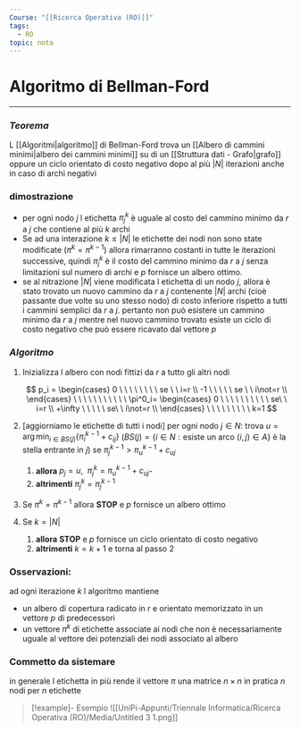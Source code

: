```yaml
---
Course: "[[Ricerca Operativa (RO)]]"
tags:
  - RO
topic: nota
---
```



# Algoritmo di Bellman-Ford
---

### *Teorema*
L [[Algoritmi|algoritmo]] di Bellman-Ford trova un [[Albero di cammini minimi|albero dei cammini minimi]]  su di un [[Struttura dati - Grafo|grafo]] oppure un ciclo orientato di costo negativo dopo al più $|N|$ iterazioni anche in caso di archi negativi

### dimostrazione

- per ogni nodo $j$ l etichetta $\pi^k_j$ è uguale al costo del cammino minimo da $r$  a $j$ che contiene al più $k$ archi
- Se ad una interazione $k \leq |N|$ le etichette dei nodi non sono state modificate $(\pi^k=\pi^{k-1})$ allora rimarranno costanti in tutte le iterazioni successive, quindi $\pi^k_j$ è il costo del cammino minimo da $r$ a $j$ senza limitazioni sul numero di archi e $p$ fornisce un albero ottimo.
- se al nitrazione $|N|$ viene modificata l etichetta di un nodo $j$, allora è stato trovato un nuovo cammino da $r$ a $j$ contenente $|N|$ archi (cioè passante due volte su uno stesso nodo) di costo inferiore rispetto a tutti i cammini semplici da $r$ a $j$. pertanto non può esistere un cammino minimo da $r$ a $j$  mentre nel nuovo cammino trovato esiste un ciclo di costo negativo che può essere ricavato dal vettore $p$

### *Algoritmo*

1. Inizializza l albero con nodi fittizi da $r$ a tutto gli altri nodi

    $$
    p_i =
    \begin{cases}
    0  \ \ \ \ \ \ \ \ se \ \ i=r \\
    -1  \ \ \ \ \ se \ \ i\not=r \\
    \end{cases}
    \ \ \ \ \ \ \ \ \ \ \
    \pi^0_i=
    \begin{cases}
    0  \ \ \ \ \ \ \ \ \ \ se\ \  i=r \\
    +\infty  \ \ \ \ \ se\ \ i\not=r \\
    \end{cases}
    \ \ \ \ \ \ \ \ \
    k=1
    $$

2. [aggiorniamo le etichette di tutti i nodi]
per ogni nodo $j \in N$:
        trova $u=\arg \min_{i\in BS(j)} \{ \pi^{k-1}_i+c_{ij}\}$
        ($BS(j) = \{i \in N: \text{esiste un arco }(i,j)\in A\}$ è la stella entrante in $j$)
 se $\pi^{k-1}_j > \pi^{k-1}_u+c_{uj}$
    1. **allora** $p_j = u,\ \  \pi^{k}_j =\pi^{k-1}_u+c_{uj}$-
    2. **altrimenti** $\pi^{k}_j =\pi^{k-1}_j$
3. Se $\pi^k=\pi^{k-1}$ allora **STOP** e $p$  fornisce un albero ottimo
4. Se $k=|N|$
    1. **allora** **STOP** e $p$ fornisce un ciclo orientato di costo negativo
    2. **altrimenti** $k=k+1$ e torna al passo 2

### Osservazioni:

ad ogni iterazione $k$ l algoritmo mantiene

- un albero di copertura radicato in r e orientato memorizzato in un vettore $p$ di predecessori
- un vettore $\pi^k$ di etichette associate ai nodi che non è necessariamente uguale al vettore dei potenziali dei nodi associato al albero

### Commetto da sistemare

in generale l etichetta in più rende il vettore $\pi$ una matrice $n \times n$ in pratica $n$ nodi per $n$  etichette

>[!example]-  Esempio
![[UniPi-Appunti/Triennale Informatica/Ricerca Operativa (RO)/Media/Untitled 3 1.png]]
